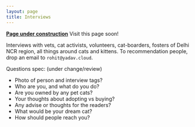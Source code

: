 ```yaml
---
layout: page
title: Interviews
---
```


[**Page under construction**]()
Visit this page soon!

Interviews with vets, cat activists, volunteers, cat-boarders, fosters of Delhi
NCR region, all things around cats and kittens. To recommendation people, drop
an email to `rohit@yadav.cloud`.

Questions spec: (under change/review)
- Photo of person and interview tags?
- Who are you, and what do you do?
- Are you owned by any pet cats?
- Your thoughts about adopting vs buying?
- Any advise or thoughts for the readers?
- What would be your dream cat?
- How should people reach you?

